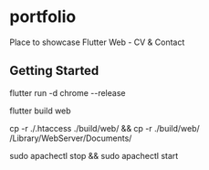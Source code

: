 # portfolio

Place to showcase Flutter Web - CV & Contact

## Getting Started

flutter run -d chrome --release

flutter build web

cp -r ./.htaccess ./build/web/ && cp -r ./build/web/ /Library/WebServer/Documents/

sudo apachectl stop && sudo apachectl start
